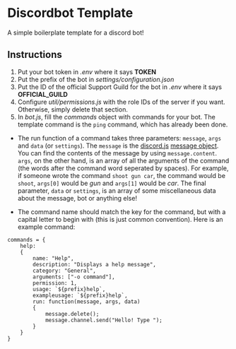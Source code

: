 Discordbot Template
===================
A simple boilerplate template for a discord bot!

Instructions
------------
1) Put your bot token in _.env_ where it says **TOKEN**
2) Put the prefix of the bot in _settings/configuration.json_
3) Put the ID of the official Support Guild for the bot in _.env_ where it says **OFFICIAL_GUILD**
4) Configure _util/permissions.js_ with the role IDs of the server if you want. Otherwise, simply delete that section.
5) In _bot.js_, fill the _commands_ object with commands for your bot. The template command is the `ping` command, which has already been done.

- The run function of a command takes three parameters: `message`, `args` and `data` (or `settings`). The `message` is the [discord.js](https://discord.js.org/#/) [message object](https://discord.js.org/#/docs/main/stable/class/Message). You can find the contents of the message by using `message.content`. `args`, on the other hand, is an array of all the arguments of the command (the words after the command word seperated by spaces). For example, if someone wrote the command `shoot gun car`, the command would be `shoot`, `args[0]` would be _gun_ and `args[1]` would be _car_. The final parameter, `data` or `settings`, is an array of some miscellaneous data about the message, bot or anything else!

- The command name should match the key for the command, but with a capital letter to begin with (this is just common convention). Here is an example command:
```
commands = {
    help:
    {
        name: "Help",
        description: "Displays a help message",
        category: "General",
        arguments: ["-o command"],
        permission: 1,
        usage: `${prefix}help`,
        exampleusage: `${prefix}help`,
        run: function(message, args, data)
        {
            message.delete();
            message.channel.send("Hello! Type ");
        }
    }
}